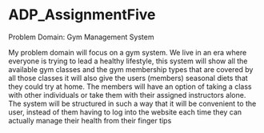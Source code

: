 # ADP_AssignmentFive

Problem Domain: Gym Management System


My problem domain will focus on a gym system. We live in an era where everyone is trying to lead a healthy lifestyle, 
this system will show all the available gym classes and the gym membership types that are covered by all those classes it 
will also give the users (members) seasonal diets that they could try at home. The members will have an option of taking a class 
with other individuals or take them with their assigned instructors alone. The system will be structured in such a way that it will 
be convenient to the user, instead of them having to log into the website each time they can actually manage their health from their 
finger tips




